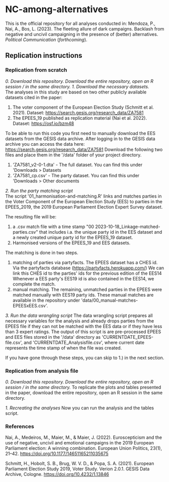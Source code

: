 # NC-among-alternatives

This is the official repository for all analyses conducted in: 
Mendoza, P., Nai, A., Bos, L. (2023). The fleeting allure of dark campaigns. Backlash from negative and uncivil campaigning in the presence of (better) alternatives. _Political Communication_ (_forthcoming_).


## Replication instructions  
### Replication from scratch  
*0. Download this repository.*  _Download the entire repository, open an R session / in the same directory._
*1. Download the necessary datasets.*  
The analyses in this study are based on two other publicly available datasets cited in the paper:  
1. The voter component of the European Election Study (Schmitt et al. 2021). Dataset: https://search.gesis.org/research_data/ZA7581  
2. The EPEES_19 published as replication material (Nai et al. 2022). Dataset: https://osf.io/bzm48  

To be able to run this code you first need to manually download the EES datasets from the GESIS data archive.
After logging in to the GESIS data archive you can access the data here: https://search.gesis.org/research_data/ZA7581
Download the following two files and place them in the '/data' folder of your project directory.
1) 'ZA7581_v2-0-1.dta' - The full dataset. You can find this under 'Downloads > Datasets
2) 'ZA7581_cp.csv' - The party dataset. You can find this under 'Downloads > Other documents

*2. Run the party matching script*  
The script '01_harmonisation-and-matching.R' links and matches parties in the Voter Component of the European Election Study (EES) to parties in the EPEES_2019, the 2019 European Parliament Election Expert Survey dataset. 

The resulting file will be:  
1. a .csv match file with a time stamp "00 2023-10-18_Linkage-matched-parties.csv" that includes i.a. the unique party id in the EES dataset and a newly created unique party id for the EPEES_19 dataset.
2. Harmonised versions of the EPEES_19 and EES datasets.

The matching is done in two steps.
1. matching of parties via partyfacts.
   The EPEES dataset has a CHES id. Via the partyfacts database (https://partyfacts.herokuapp.com/)
   We can link this CHES id to the parties' ids for the previous edition of the EES14
   Whenever a EES party's EES19 id is also contained in the EES14, we complete the match.
2. manual matching.
   The remaining, unmatched parties in the EPEES were matched manually with EES19
   party ids. These manual matches are available in the repository under 'data/00_manual-matches-EPEESxEES.csv'.

*3. Run the data wrangling script*
The data wrangling script prepares all necessary variables for the analysis and already drops parties from the EPEES file if they can not be matched with the EES data or if they have less than 3 expert ratings. The output of this script is are pre-processed EPEES and EES files stored in the '/data' directory as 'CURRENTDATE_EPEES-file.csv', and 'CURRENTDATE_Analysisfile.csv', where current date represents the time stamp of when the file was created.  

If you have gone through these steps, you can skip to 1.) in the next section.

### Replication from analysis file  
*0. Download this repository.*  _Download the entire repository, open an R session / in the same directory._
To replicate the plots and tables presented in the paper, download the entire repository, open an R session in the same directory. 

*1. Recreating the analyses*
Now you can run the analysis and the tables script.


### References
Nai, A., Medeiros, M., Maier, M., & Maier, J. (2022). Euroscepticism and the use of negative, uncivil and emotional campaigns in the 2019 European Parliament election: A winning combination. European Union Politics, 23(1), 21–42. https://doi.org/10.1177/14651165211035675

Schmitt, H., Hobolt, S. B., Brug, W. V. D., & Popa, S. A. (2021). European Parliament Election Study 2019, Voter Study. Verion 2.0.1. GESIS Data Archive, Cologne. https://doi.org/10.4232/1.13846
